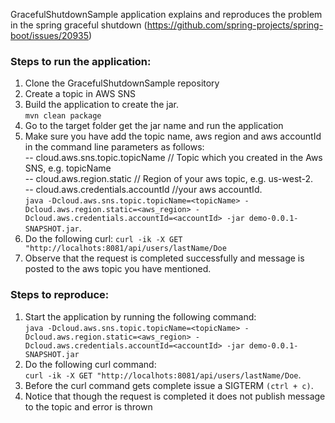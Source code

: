 GracefulShutdownSample application explains and reproduces the problem in the spring graceful shutdown (https://github.com/spring-projects/spring-boot/issues/20935)

### Steps to run the application:
1) Clone the GracefulShutdownSample repository
2) Create a topic in AWS SNS
3) Build the application to create the jar.  
```mvn clean package```
4) Go to the target folder get the jar name and run the application 
5) Make sure you have add the topic name, aws region and aws accountId in the command line parameters as follows:  
   -- cloud.aws.sns.topic.topicName // Topic which you created in the Aws SNS, e.g. topicName   
   -- cloud.aws.region.static // Region of your aws topic, e.g. us-west-2.  
   -- cloud.aws.credentials.accountId //your aws accountId.  
   ```java -Dcloud.aws.sns.topic.topicName=<topicName> -Dcloud.aws.region.static=<aws_region> -Dcloud.aws.credentials.accountId=<accountId> -jar demo-0.0.1-SNAPSHOT.jar```.  
6) Do the following curl: 
  ```curl -ik -X GET "http://localhots:8081/api/users/lastName/Doe```
7) Observe that the request is completed successfully and message is posted to the aws topic you have mentioned.

### Steps to reproduce:
1) Start the application by running the following command:  
  `java -Dcloud.aws.sns.topic.topicName=<topicName> -Dcloud.aws.region.static=<aws_region> -Dcloud.aws.credentials.accountId=<accountId> -jar demo-0.0.1-SNAPSHOT.jar`
2) Do the following curl command:  
  ```curl -ik -X GET "http://localhots:8081/api/users/lastName/Doe```.  
3) Before the curl command gets complete issue a SIGTERM `(ctrl + c)`.  
4) Notice that though the request is completed it does not publish message to the topic and error is thrown
